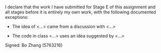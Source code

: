 I declare that the work I have submitted for Stage E of this assignment and all stages before it is entirely my own work, with the
following documented exceptions:

* The idea of <...> came from a discussion with <...>

* The code in class <...> uses an idea suggested by <...>

Signed: Bo Zhang (5763216)